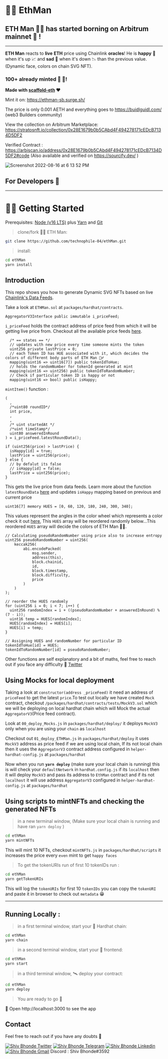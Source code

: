 # 🧍‍♂️ EthMan

## ETH Man 🧍‍♂️ has started borning on Arbitrum mainnet 🎉 !

---

**ETH Man** reacts to **live** **ETH** price using Chainlink **oracles**! He is **happy** 🙂 when it's up 📈 and **sad** 🙁 when it's down 📉 than the previous value. (Dynamic face, colors on chain SVG NFT). 

### **100+ already minted 🫣 🫣!**

**Made with [scaffold-eth](https://github.com/scaffold-eth/scaffold-eth]) ❤️**

Mint it on: https://ethman-sb.surge.sh/

The price is only 0.001 AETH and everything goes to https://buidlguidl.com/ (web3 Builders community)

View the collection on Arbitrum Marketplace: https://stratosnft.io/collection/0x28E1679b0b5CAbd4F494278171cEDcB7134D5DF2

Verified Contract : https://arbiscan.io/address/0x28E1679b0b5CAbd4F494278171cEDcB7134D5DF2#code
(Also available and verified on https://sourcify.dev/ )

![Screenshot 2022-08-16 at 6 13 52 PM](https://user-images.githubusercontent.com/80153681/185744895-de73a431-1cb4-423f-94f9-5e4fbd2d2aa3.jpg)


## For Developers 👋
---

# 🏄‍♂️ Getting Started

Prerequisites: [Node (v16 LTS)](https://nodejs.org/en/download/) plus [Yarn](https://classic.yarnpkg.com/en/docs/install/) and [Git](https://git-scm.com/downloads)

> clone/fork 🧍‍♂️ ETH Man:

```bash
git clone https://github.com/technophile-04/ethMan.git
```

> install:

```bash
cd ethMan
yarn install
```
## Introduction 
This repo shows you how to generate Dynamic SVG NFTs based on live [Chainlink's Data Feeds](https://docs.chain.link/docs/get-the-latest-price/).

Take a look at `ETHMan.sol` at `packages/hardhat/contracts`.
```solidity
AggregatorV3Interface public immutable i_priceFeed;
```
`i_priceFeed` holds the contract address of price feed from which it will be getting live price from. Checkout all the available price feeds [here](https://docs.chain.link/docs/ethereum-addresses/). 


```solidity 
  /* == states == */
  // updates with new price every time someone mints the token 
  uint256 private lastPrice = 0;
  // each Token ID has HUE associated with it, which decides the colors of different body parts of ETH Man 🧍‍♂️
  mapping(uint16 => uint16[7]) public tokenIdToHue;
  // holds the randomNumber for tokenId generated at mint
  mapping(uint16 => uint256) public tokenIdToRandomNumber;
  // Check if particular token ID is happy or not
  mapping(uint16 => bool) public isHappy;
```

`mintItem()` function : 
```solidity
(
  ,
  /*uint80 roundID*/
  int price,
  ,
  ,
  /* uint startedAt */
  /*uint timeStamp*/
  uint80 answeredInRound
) = i_priceFeed.latestRoundData();

if (uint256(price) > lastPrice) {
  isHappy[id] = true;
  lastPrice = uint256(price);
} else {
  // by defalut its false
  // isHappy[id] = false;
  lastPrice = uint256(price);
}

```
This gets the live price from data feeds. Learn more about the function `latestRoundData` [here](https://docs.chain.link/docs/price-feeds-api-reference/#latestrounddata) and updates `isHappy` mapping based on previous and current price

```solidity
uint16[7] memory HUES = [0, 60, 120, 180, 240, 300, 340];
```
This values represent the angles in the color wheel which represents a color check it out [here](https://www.researchgate.net/profile/Jack-Jiang-6/publication/259245149/figure/fig5/AS:541610991931392@1506141531460/A-Two-dimensional-hue-wheel-indicating-perceived-color-and-the-corresponding-hue-angle.png), This `HUES` array will be reordered randomly below...This reordered `HUES` array will decide the colors of ETH Man 🧍‍♂️.


```solidity 
// Calculating pseudoRandomNumber using price also to increase entropy
uint256 pseudoRandomNumber = uint256(
    keccak256(
        abi.encodePacked(
            msg.sender,
            address(this),
            block.chainid,
            id,
            block.timestamp,
            block.difficulty,
            price
        )
    )
);

// reorder the HUES randomly
for (uint256 i = 0; i < 7; i++) {
  uint256 randomIndex = i + ((pseudoRandomNumber + answeredInRound) % (7 - i));
  uint16 temp = HUES[randomIndex];
  HUES[randomIndex] = HUES[i];
  HUES[i] = temp;
}

// Assigning HUES and randomNumber for particular ID
tokenIdToHue[id] = HUES;
tokenIdToRandomNumber[id] = pseudoRandomNumber;
```

Other functions are self explanatory and a bit of maths, feel free to reach out if you face any difficulty 🙌 [Twitter](https://twitter.com/ShivBhonde)

## Using Mocks for local deployment
Taking a look at `constructor(address _priceFeed)` it need an address of `priceFeed` to get the latest `price`.To test out locally we have created `Mock` contract, checkout `/packages/hardhat/contracts/tests/MockV3.sol` which we will be deploying on local hardhat chain which will Mock the actual `AggregatorV3`(Price feed contract).

Look at `00_deploy_Mocks.js` in `packages/hardhat/deploy/` it deploys `MockV3` only when you are using your `chain` as `localhost`

Checkout out `01_deploy_ETHMan.js` in `packages/hardhat/deploy` it uses `MockV3` address as price feed if we are using local chain, If its not local chain then it uses the `AggregatorV3` contract address configured in `helper-hardhat-config.js` at `packages/hardhat`

Now when you run **`yarn deploy`** (make sure your local chain is running) this is will check your `defaultNetwork` in `hardhat.config.js` if its `localhost` then it will deploy `MockV3` and pass its address to `EthMan` contract and if its not `localhost` it will use address `AggregatorV3` configured in `helper-hardhat-config.js` at `packages/hardhat`

## Using scripts to mintNFTs and checking the generated NFTs

> in a new terminal window, (Make sure your local chain is running and have ran `yarn deploy` )

```bash
cd ethMan
yarn mintNFTs
```

This will mint 10 NFTs, checkout `mintNFTs.js` in `packages/hardhat/scripts` it increases the price every `even` mint to get `happy faces`

> To get the tokenURIs run of first 10 tokenIDs run : 

```bash
cd ethMan
yarn getTokenURIs
```
This will log the `tokenURIs` for first 10 `tokenIDs` you can copy the `tokenURI` and paste it in browser to check out `metadata` 😁

---
## Running Locally : 

> in a first terminal window, start your 👷‍ Hardhat chain:

```bash
cd ethMan
yarn chain
```


> in a second terminal window, start your 📱 frontend:

```bash
cd ethMan
yarn start
```

> in a third terminal window, 🛰 deploy your contract:

```bash
cd ethMan
yarn deploy
```

> You are ready to go 🚀

📱 Open http://localhost:3000 to see the app

## Contact

Feel free  to reach out if you have any doubts 🙌


[![Shiv Bhonde Twitter](https://img.shields.io/badge/Twitter-1DA1F2?style=for-the-badge&logo=twitter&logoColor=white)](https://twitter.com/ShivBhonde)
[![Shiv Bhonde Telegram](https://img.shields.io/badge/Telegram-2CA5E0?style=for-the-badge&logo=telegram&logoColor=white)](https://web.telegram.org/k/#@shiv_bhonde)
[![Shiv Bhonde Linkedin](https://img.shields.io/badge/LinkedIn-0077B5?style=for-the-badge&logo=linkedin&logoColor=white)](https://www.linkedin.com/in/shiv-bhonde-b23a1a205/)
[![Shiv Bhonde Gmail](https://img.shields.io/badge/Gmail-gray?style=for-the-badge&logo=gmail)](mailto:shivbhonde04@gmail.com)
Discord : Shiv Bhonde#3592